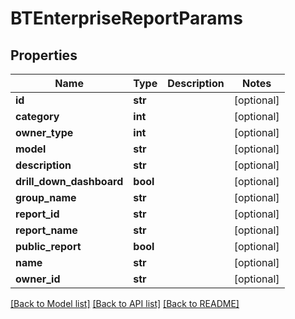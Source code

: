 # BTEnterpriseReportParams

## Properties
Name | Type | Description | Notes
------------ | ------------- | ------------- | -------------
**id** | **str** |  | [optional] 
**category** | **int** |  | [optional] 
**owner_type** | **int** |  | [optional] 
**model** | **str** |  | [optional] 
**description** | **str** |  | [optional] 
**drill_down_dashboard** | **bool** |  | [optional] 
**group_name** | **str** |  | [optional] 
**report_id** | **str** |  | [optional] 
**report_name** | **str** |  | [optional] 
**public_report** | **bool** |  | [optional] 
**name** | **str** |  | [optional] 
**owner_id** | **str** |  | [optional] 

[[Back to Model list]](../README.md#documentation-for-models) [[Back to API list]](../README.md#documentation-for-api-endpoints) [[Back to README]](../README.md)


